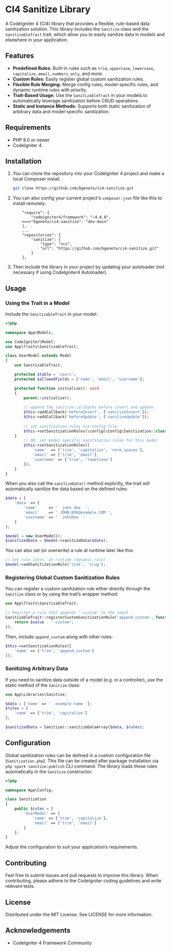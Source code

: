 # CI4 Sanitize Library

A CodeIgniter 4 (CI4) library that provides a flexible, rule-based data sanitization solution. This library includes the `Sanitize` class and the `SanitizableTrait` trait, which allow you to easily sanitize data in models and elsewhere in your application.

## Features

- **Predefined Rules:** Built-in rules such as `trim`, `uppercase`, `lowercase`, `capitalize`, `email`, `numbers_only`, and more.
- **Custom Rules:** Easily register global custom sanitization rules.
- **Flexible Rule Merging:** Merge config rules, model-specific rules, and dynamic runtime rules with priority.
- **Trait-Based Usage:** Use the `SanitizableTrait` in your models to automatically leverage sanitization before CRUD operations.
- **Static and Instance Methods:** Supports both static sanitization of arbitrary data and model-specific sanitization.

## Requirements

- PHP 8.0 or newer
- CodeIgniter 4

## Installation

1. You can clone the repository into your CodeIgniter 4 project and make a local Composer install.

    ```bash
    git clone https://github.com/bgeneto/ci4-sanitize.git
    ```

2. You can also config your current project's `composer.json` file like this to install remotely: 

    ```
        "require": {
            "codeigniter4/framework": "~4.6.0",
        ===>"bgeneto/ci4-sanitize": "dev-main"
        },
        ...
        "repositories": {
            "sanitize": {
                "type": "vcs",
                "url": "https://github.com/bgeneto/ci4-sanitize.git"
            }
        },
    ```

3. Then include the library in your project by updating your autoloader (not necessary if using CodeIgniter4 Autoloader).

## Usage

### Using the Trait in a Model

Include the `SanitizableTrait` in your model:

```php
<?php

namespace App\Models;

use CodeIgniter\Model;
use App\Traits\SanitizableTrait;

class UserModel extends Model
{
    use SanitizableTrait;

    protected $table = 'users';
    protected $allowedFields = ['name', 'email', 'username'];

    protected function initialize(): void
    {
        parent::initialize();
        
        // append the sanitize callbacks before insert and update
        $this->addCallback('beforeInsert', ['sanitizeInsert']);
        $this->addCallback('beforeUpdate', ['sanitizeUpdate']);
        
        // set sanitization rules via config file
        $this->setSanitizationRules(\config(\Config\Sanitization::class)->rules[\class_basename($this)]);
    }
        // OR: set model-specific sanitization rules for this model
        $this->setSanitizationRules([
            'name'  => ['trim', 'capitalize', 'norm_spaces'],
            'email' => ['trim', 'email'],
            'username' => ['trim', 'lowercase']
        ]);
    }
}
```

When you also call the `sanitizeData()` method explicitly, the trait will automatically sanitize the data based on the defined rules:

```php
$data = [
    'data' => [
        'name'     => '  john doe  ',
        'email'    => ' JOHN.DOE@example.COM ',
        'username' => '  JohnDoe  '
    ]
];

$model = new UserModel();
$sanitizedData = $model->sanitizeData($data);
```

You can also set (or overwrite) a rule at runtime later like this:
```php
// Set rule later, at runtime (dynamic rule)
$model->addSanitizationRule('link', 'slug');
```

### Registering Global Custom Sanitization Rules

You can register a custom sanitization rule either directly through the `Sanitize` class or by using the trait’s wrapper method:

```php
use App\Traits\SanitizableTrait;

// Register a rule that appends '-custom' to the input
SanitizableTrait::registerCustomSanitizationRule('append_custom', function($value) {
    return $value . '-custom';
});
```

Then, include `append_custom` along with other rules:
```php
$this->setSanitizationRules([
    'name' => ['trim', 'append_custom']
]);
```

### Sanitizing Arbitrary Data

If you need to sanitize data outside of a model (e.g. in a controller), use the static method of the `Sanitize` class:

```php
use App\Libraries\Sanitize;

$data = ['name' => '  example name '];
$rules = [
    'name' => ['trim', 'capitalize']
];

$sanitizedData = Sanitizer::sanitizeDataArray($data, $rules);
```

## Configuration

Global sanitization rules can be defined in a custom configuration file (`Sanitization.php`). This file can be created after package installation via `php spark sanitize:publish` CLI command.  The library loads these rules automatically in the `Sanitize` constructor:

```php
<?php

namespace App\Config;

class Sanitization
{
    public $rules = [
        'UserModel' => [
            'name' => ['trim', 'capitalize'],
            'email' => ['trim', 'email']
        ]
    ];
}
```

Adjust the configuration to suit your application’s requirements.

## Contributing

Feel free to submit issues and pull requests to improve this library. When contributing, please adhere to the CodeIgniter coding guidelines and write relevant tests.

## License

Distributed under the MIT License. See LICENSE for more information.

## Acknowledgements

- CodeIgniter 4 Framework Community
